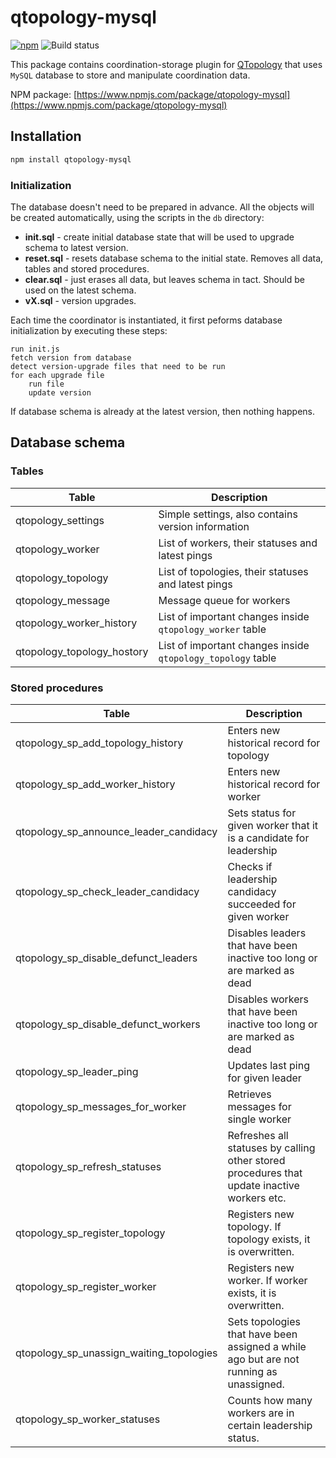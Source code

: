 # qtopology-mysql

[![npm](https://img.shields.io/npm/v/qtopology-mysql.svg)]()
![Build status](https://travis-ci.org/qminer/qtopology-mysql.svg?branch=master "Travis CI status")

This package contains coordination-storage plugin for [QTopology](http://github.com/qminer/qtopology) that uses `MySQL` database to store and manipulate coordination data.

NPM package: [https://www.npmjs.com/package/qtopology-mysql](https://www.npmjs.com/package/qtopology-mysql)

## Installation

`````````````bash
npm install qtopology-mysql
`````````````

### Initialization

The database doesn't need to be prepared in advance. All the objects will be created automatically, using the scripts in the `db` directory:

- **init.sql** - create initial database state that will be used to upgrade schema to latest version.
- **reset.sql** - resets database schema to the initial state. Removes all data, tables and stored procedures.
- **clear.sql** - just erases all data, but leaves schema in tact. Should be used on the latest schema.
- **vX.sql** - version upgrades.

Each time the coordinator is instantiated, it first peforms database initialization by executing these steps:

```````````````
run init.js
fetch version from database
detect version-upgrade files that need to be run
for each upgrade file
    run file
    update version
```````````````

If database schema is already at the latest version, then nothing happens.

## Database schema

### Tables

|Table|Description|
|-----|-----|
| qtopology_settings | Simple settings, also contains version information |
| qtopology_worker | List of workers, their statuses and latest pings |
| qtopology_topology | List of topologies, their statuses and latest pings |
| qtopology_message | Message queue for workers |
| qtopology_worker_history | List of important changes inside `qtopology_worker` table |
| qtopology_topology_hostory | List of important changes inside `qtopology_topology` table |

### Stored procedures

|Table|Description|
|-----|-----|
| qtopology_sp_add_topology_history | Enters new historical record for topology |
| qtopology_sp_add_worker_history | Enters new historical record for worker |
| qtopology_sp_announce_leader_candidacy | Sets status for given worker that it is a candidate for leadership |
| qtopology_sp_check_leader_candidacy | Checks if leadership candidacy succeeded for given worker |
| qtopology_sp_disable_defunct_leaders | Disables leaders that have been inactive too long or are marked as dead |
| qtopology_sp_disable_defunct_workers | Disables workers that have been inactive too long or are marked as dead |
| qtopology_sp_leader_ping | Updates last ping for given leader  |
| qtopology_sp_messages_for_worker | Retrieves messages for single worker |
| qtopology_sp_refresh_statuses | Refreshes all statuses by calling other stored procedures that update inactive workers etc. |
| qtopology_sp_register_topology | Registers new topology. If topology exists, it is overwritten. |
| qtopology_sp_register_worker | Registers new worker. If worker exists, it is overwritten. |
| qtopology_sp_unassign_waiting_topologies | Sets topologies that have been assigned a while ago but are not running as unassigned. |
| qtopology_sp_worker_statuses | Counts how many workers are in certain leadership status. |

